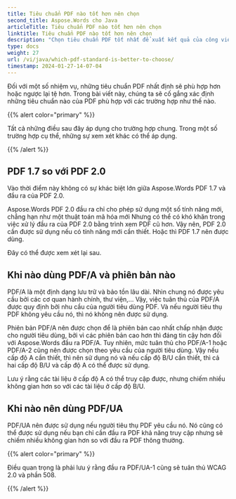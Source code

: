 ```yaml
---
title: Tiêu chuẩn PDF nào tốt hơn nên chọn
second_title: Aspose.Words cho Java
articleTitle: Tiêu chuẩn PDF nào tốt hơn nên chọn
linktitle: Tiêu chuẩn PDF nào tốt hơn nên chọn
description: "Chọn tiêu chuẩn PDF tốt nhất để xuất kết quả của công việc lập trình của bạn trong Java. Tiêu chuẩn nào của PDF tốt hơn - PDF 1.7, PDF 2.0, PDF/A-1, PDF/A-2 hay PDF/UA."
type: docs
weight: 27
url: /vi/java/which-pdf-standard-is-better-to-choose/
timestamp: 2024-01-27-14-07-04
---
```


Đối với một số nhiệm vụ, những tiêu chuẩn PDF nhất định sẽ phù hợp hơn hoặc ngược lại tệ hơn. Trong bài viết này, chúng ta sẽ cố gắng xác định những tiêu chuẩn nào của PDF phù hợp với các trường hợp như thế nào.

{{% alert color="primary" %}}

Tất cả những điều sau đây áp dụng cho trường hợp chung. Trong một số trường hợp cụ thể, những sự xem xét khác có thể áp dụng.

{{% /alert %}}

## PDF 1.7 so với PDF 2.0

Vào thời điểm này không có sự khác biệt lớn giữa Aspose.Words PDF 1.7 và đầu ra của PDF 2.0.

Aspose.Words PDF 2.0 đầu ra chỉ cho phép sử dụng một số tính năng mới, chẳng hạn như một thuật toán mã hóa mới Nhưng có thể có khó khăn trong việc xử lý đầu ra của PDF 2.0 bằng trình xem PDF cũ hơn. Vậy nên, PDF 2.0 cần được sử dụng nếu có tính năng mới cần thiết. Hoặc thì PDF 1.7 nên được dùng.

Đây có thể được xem xét lại sau.

## Khi nào dùng PDF/A và phiên bản nào

PDF/A là một định dạng lưu trữ và bảo tồn lâu dài. Nhìn chung nó được yêu cầu bởi các cơ quan hành chính, thư viện,... Vậy, việc tuân thủ của PDF/A được quy định bởi nhu cầu của người tiêu dùng PDF. Và nếu người tiêu thụ PDF không yêu cầu nó, thì nó không nên được sử dụng.

Phiên bản PDF/A nên được chọn để là phiên bản cao nhất chấp nhận được cho người tiêu dùng, bởi vì các phiên bản cao hơn thì đáng tin cậy hơn đối với Aspose.Words đầu ra PDF/A. Tuy nhiên, mức tuân thủ cho PDF/A-1 hoặc PDF/A-2 cũng nên được chọn theo yêu cầu của người tiêu dùng. Vậy nếu cấp độ A cần thiết, thì nên sử dụng nó và nếu cấp độ B/U cần thiết, thì cả hai cấp độ B/U và cấp độ A có thể được sử dụng.

Lưu ý rằng các tài liệu ở cấp độ A có thể truy cập được, nhưng chiếm nhiều không gian hơn so với các tài liệu ở cấp độ B/U.

## Khi nào nên dùng PDF/UA

PDF/UA nên được sử dụng nếu người tiêu thụ PDF yêu cầu nó. Nó cũng có thể được sử dụng nếu bạn chỉ cần đầu ra PDF khả năng truy cập nhưng sẽ chiếm nhiều không gian hơn so với đầu ra PDF thông thường.

{{% alert color="primary" %}}

Điều quan trọng là phải lưu ý rằng đầu ra PDF/UA-1 cũng sẽ tuân thủ WCAG 2.0 và phần 508.

{{% /alert %}}
